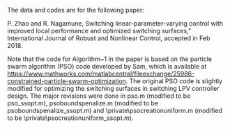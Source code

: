The data and codes are for the following paper:

P. Zhao and R. Nagamune, Switching linear-parameter-varying control with improved local performance and
optimized switching surfaces," International Journal of Robust and Nonlinear Control, accepted in Feb 2018.


Note that the code for Algorithm~1 in the paper is based on the particle swarm algorithm (PSO) code developed by Sam, which is available at https://www.mathworks.com/matlabcentral/fileexchange/25986-constrained-particle-swarm-optimization. The original PSO code is slightly modified for optimizing the switching surfaces in switching LPV controller design. The major revisions were done in pso.m (modified to be pso_ssopt.m), psoboundspenalize.m (modified to be psoboundspenalize_ssopt.m) and \private\psocreationuniform.m (modified to be \private\psocreationuniform_ssopt.m). 

